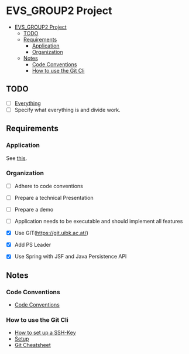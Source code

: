 # EVS_GROUP2 Project

<!-- TOC -->

- [EVS_GROUP2 Project](#evs_group2-project)
    - [TODO](#todo)
    - [Requirements](#requirements)
        - [Application](#application)
        - [Organization](#organization)
    - [Notes](#notes)
        - [Code Conventions](#code-conventions)
        - [How to use the Git Cli](#how-to-use-the-git-cli)

<!-- /TOC -->

## TODO

- [ ] [Everything](./specifications.pdf)
- [ ] Specify what everything is and divide work.

## Requirements

### Application

See [this](./specifications.pdf).

### Organization

- [ ] Adhere to code conventions
- [ ] Prepare a technical Presentation
- [ ] Prepare a demo
- [ ] Application needs to be executable and should implement all features
- [x] Use GIT(https://git.uibk.ac.at/)
- [x] Add PS Leader
- [x] Use Spring with JSF and Java Persistence API


## Notes

### Code Conventions

- [Code Conventions](./code_conventions.pdf)

### How to use the Git Cli

- [How to set up a SSH-Key](https://docs.gitlab.com/ee/ssh/README.html)
- [Setup](https://docs.gitlab.com/ee/gitlab-basics/start-using-git.html)
- [Git Cheatsheet](./git_cheatsheet.pdf)